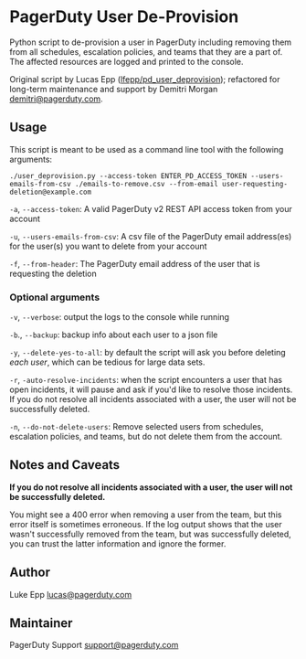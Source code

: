 # PagerDuty User De-Provision

Python script to de-provision a user in PagerDuty including removing them from all schedules, escalation policies, and teams that they are a part of. The affected resources are logged and printed to the console.

Original script by Lucas Epp ([lfepp/pd_user_deprovision](https://github.com/lfepp/pd_user_deprovision)); refactored for long-term maintenance and support by Demitri Morgan <demitri@pagerduty.com>.

## Usage

This script is meant to be used as a command line tool with the following arguments:

`./user_deprovision.py --access-token ENTER_PD_ACCESS_TOKEN --users-emails-from-csv ./emails-to-remove.csv --from-email user-requesting-deletion@example.com`

`-a`, `--access-token`: A valid PagerDuty v2 REST API access token from your account

`-u`, `--users-emails-from-csv`: A csv file of the PagerDuty email address(es) for the user(s) you want to delete from your account

`-f`, `--from-header`: The PagerDuty email address of the user that is requesting the deletion

### Optional arguments

`-v`, `--verbose`: output the logs to the console while running

`-b`., `--backup`: backup info about each user to a json file

`-y`, `--delete-yes-to-all`: by default the script will ask you before deleting _each user_, which can be tedious for 
large data sets.

`-r`, `-auto-resolve-incidents`: when the script encounters a user that has open incidents, it will pause and 
ask if you'd like to resolve those incidents. If you do not resolve all incidents associated with a user, the user will
not be successfully deleted. 

`-n`, `--do-not-delete-users`: Remove selected users from schedules, escalation policies, and teams, but do not delete them from the account.

## Notes and Caveats

**If you do not resolve all incidents associated with a user, the user will not be successfully deleted.**

You might see a 400 error when removing a user from the team, but this error itself is sometimes erroneous. If the log output shows that the user wasn't successfully removed from the team, but was successfully deleted, you can trust the latter information and ignore the former. 

## Author

Luke Epp <lucas@pagerduty.com>

## Maintainer

PagerDuty Support <support@pagerduty.com>
